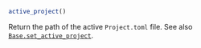 ```julia
active_project()
```

Return the path of the active `Project.toml` file. See also [`Base.set_active_project`](@ref).
